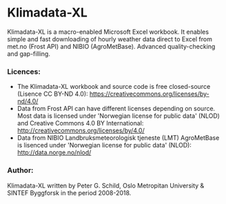 # Klimadata-XL
Klimadata-XL is a macro-enabled Microsoft Excel workbook.
It enables simple and fast downloading of hourly weather data direct to Excel from met.no (Frost API) and NIBIO (AgroMetBase). Advanced quality-checking and gap-filling.

### Licences:
- The Klimadata-XL workbook and source code is free closed-source (Lisence CC BY-ND 4.0): https://creativecommons.org/licenses/by-nd/4.0/
- Data from Frost API can have different licenses depending on source. Most data is licensed under 'Norwegian license for public data' (NLOD) and Creative Commons 4.0 BY International: http://creativecommons.org/licenses/by/4.0/
- Data from NIBIO Landbruksmeteorologisk tjeneste (LMT) AgroMetBase is lisenced under 'Norwegian license for public data' (NLOD): http://data.norge.no/nlod/

### Author:
Klimadata-XL written by Peter G. Schild, Oslo Metropitan University & SINTEF Byggforsk in the period 2008-2018.
